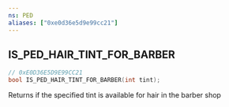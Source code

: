 ```yaml
---
ns: PED
aliases: ["0xe0d36e5d9e99cc21"]
---
```

## IS_PED_HAIR_TINT_FOR_BARBER

```c
// 0xE0D36E5D9E99CC21
bool IS_PED_HAIR_TINT_FOR_BARBER(int tint);
```

Returns if the specified tint is available for hair in the barber shop


